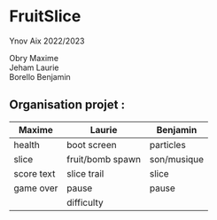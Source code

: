 # FruitSlice
Ynov Aix 2022/2023

Obry Maxime  
Jeham Laurie  
Borello Benjamin  



## Organisation projet :
| Maxime | Laurie | Benjamin |
|--------|--------|----------|
| health | boot screen | particles |
| slice | fruit/bomb spawn | son/musique |
| score text | slice trail | slice |
| game over | pause | pause |
|  | difficulty |  | 
